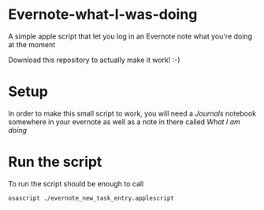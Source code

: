 # Evernote-what-I-was-doing
A simple apple script that let you log in an Evernote note what you're doing at the moment

Download this repository to actually make it work! :-)

# Setup
In order to make this small script to work, you will need a *Journals* notebook somewhere in your evernote as well as a note in there called *What I am doing*

# Run the script
To run the script should be enough to call
```bash
osascript ./evernote_new_task_entry.applescript
```
